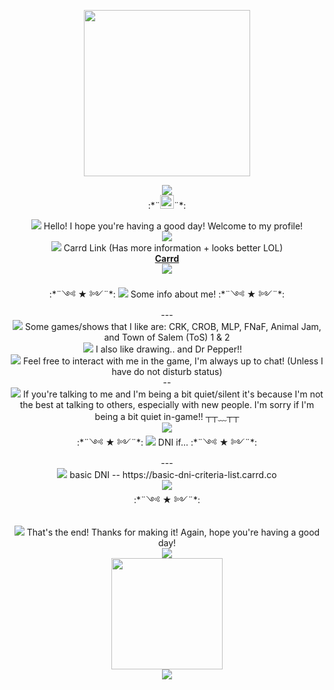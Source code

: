 <div style="align: center;">
<p align="center">
<img src="https://cdna.artstation.com/p/assets/images/images/015/690/214/original/daniel-gianino-fairy-forest1.gif?1549276717&dl=1" style="width: 266px;">
</p>
	<p align="center">
		<img src="https://64.media.tumblr.com/20df0aad45340ef668601aa1b40178f5/423d3293741dba1e-0f/s400x600/a026613aa86931924b6b68472ae5770643f93ea3.gifv">
		<br>:*¨<img src="https://win98icons.alexmeub.com/icons/png/computer_explorer-3.png" style="width: 22px;">¨*:</p>
	<p align="center">
	<img src="https://win98icons.alexmeub.com/icons/png/msg_information-2.png"> Hello! I hope you're having a good day!</font> Welcome to my profile! <br> 
		<img src="https://64.media.tumblr.com/20df0aad45340ef668601aa1b40178f5/423d3293741dba1e-0f/s400x600/a026613aa86931924b6b68472ae5770643f93ea3.gifv"><br>
	<img src="https://win98icons.alexmeub.com/icons/png/msg_information-2.png"> Carrd Link (Has more information + looks better LOL) <br> <a href="https://anxxcidd.carrd.co/"><strong>Carrd</strong></a><br>
	<img src="https://64.media.tumblr.com/20df0aad45340ef668601aa1b40178f5/423d3293741dba1e-0f/s400x600/a026613aa86931924b6b68472ae5770643f93ea3.gifv"><br>
  <br>
	:*¨༺ ★ ༻¨*:  <img src="https://win98icons.alexmeub.com/icons/png/msg_information-2.png"> Some info about me! :*¨༺ ★ ༻¨*:<br>
	---<br>
	<img src="https://win98icons.alexmeub.com/icons/png/directory_open_file_mydocs_small-1.png"> Some games/shows that I like are: CRK, CROB, MLP, FNaF, Animal Jam, and Town of Salem (ToS) 1 & 2<br>
	<img src="https://win98icons.alexmeub.com/icons/png/directory_open_cabinet-0.png"> I also like drawing.. and Dr Pepper!! <img src="https://www.italiangourmetuk.co.uk/cdn/shop/products/DP_Regular_12oz_Can_Wet.png?v=1680179164&width=480" style="width: 10px;"> <br>
	<img src="https://win98icons.alexmeub.com/icons/png/check-1.png"> Feel free to interact with me in the game, I'm always up to chat! (Unless I have do not disturb status)<br>
	--<br>
	<img src="https://win98icons.alexmeub.com/icons/png/msg_information-2.png"> If you're talking to me and I'm being a bit quiet/silent it's because I'm not the best at talking to others, especially with new people. I'm sorry if I'm being a bit quiet in-game!! ┬┬﹏┬┬<br>
	<img src="https://64.media.tumblr.com/20df0aad45340ef668601aa1b40178f5/423d3293741dba1e-0f/s400x600/a026613aa86931924b6b68472ae5770643f93ea3.gifv">
	<br>
	:*¨༺ ★ ༻¨*:  <img src="https://win98icons.alexmeub.com/icons/png/media_player_stream_no.png"> DNI if... :*¨༺ ★ ༻¨*:<br>
	---<br>
	<img src="https://win98icons.alexmeub.com/icons/png/directory_open_file_mydocs_small-1.png"> basic DNI -- https://basic-dni-criteria-list.carrd.co
<br>
	<img src="https://64.media.tumblr.com/20df0aad45340ef668601aa1b40178f5/423d3293741dba1e-0f/s400x600/a026613aa86931924b6b68472ae5770643f93ea3.gifv">
	<br>:*¨༺ ★ ༻¨*:<br>
	<br>
	<img src="https://win98icons.alexmeub.com/icons/png/winrep-0.png"> That's the end! Thanks for making it! Again, hope you're having a good day!<br>
	<img src="https://64.media.tumblr.com/20df0aad45340ef668601aa1b40178f5/423d3293741dba1e-0f/s400x600/a026613aa86931924b6b68472ae5770643f93ea3.gifv">
	<br>
	<img src="https://64.media.tumblr.com/af8dc0552e6e5dfaf57f146c5db0c057/b73562a08fe87377-d0/s640x960/d47854ba6940a89b66ca495b828f13d6db7caa60.gif" style="width: 178px;"><br>
	<img src="https://win98icons.alexmeub.com/icons/png/windows_title-1.png"><span style="background-color: rgb(184, 204, 228);"><span style="color: rgb(49, 133, 155);"><br>
</div>
